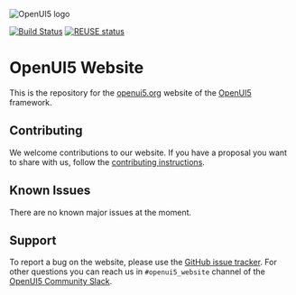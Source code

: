 ![OpenUI5 logo](http://openui5.org/images/OpenUI5_new_big_side.png)

[![Build Status](https://travis-ci.org/SAP/openui5-website.svg?branch=master)](https://travis-ci.org/SAP/openui5-website)
[![REUSE status](https://api.reuse.software/badge/github.com/SAP/openui5-website)](https://api.reuse.software/info/github.com/SAP/openui5-website)

# OpenUI5 Website

This is the repository for the [openui5.org](https://openui5.org) website of the [OpenUI5](https://github.com/SAP/openui5) framework.

## Contributing
We welcome contributions to our website. If you have a proposal you want to share with us, follow the [contributing instructions](CONTRIBUTING.md).

## Known Issues
There are no known major issues at the moment.

## Support
To report a bug on the website, please use the [GitHub issue tracker](https://github.com/SAP/openui5-website/issues). For other questions you can reach us in `#openui5_website` channel of the [OpenUI5 Community Slack](https://ui5-slack-invite.cfapps.eu10.hana.ondemand.com/).
